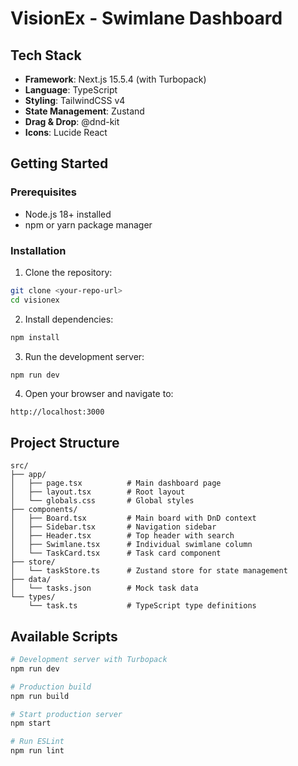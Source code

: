 # VisionEx - Swimlane Dashboard

## Tech Stack

- **Framework**: Next.js 15.5.4 (with Turbopack)
- **Language**: TypeScript
- **Styling**: TailwindCSS v4
- **State Management**: Zustand
- **Drag & Drop**: @dnd-kit
- **Icons**: Lucide React

## Getting Started

### Prerequisites

- Node.js 18+ installed
- npm or yarn package manager

### Installation

1. Clone the repository:
```bash
git clone <your-repo-url>
cd visionex
```

2. Install dependencies:
```bash
npm install
```

3. Run the development server:
```bash
npm run dev
```

4. Open your browser and navigate to:
```
http://localhost:3000
```

## Project Structure

```
src/
├── app/
│   ├── page.tsx          # Main dashboard page
│   ├── layout.tsx        # Root layout
│   └── globals.css       # Global styles
├── components/
│   ├── Board.tsx         # Main board with DnD context
│   ├── Sidebar.tsx       # Navigation sidebar
│   ├── Header.tsx        # Top header with search
│   ├── Swimlane.tsx      # Individual swimlane column
│   └── TaskCard.tsx      # Task card component
├── store/
│   └── taskStore.ts      # Zustand store for state management
├── data/
│   └── tasks.json        # Mock task data
└── types/
    └── task.ts           # TypeScript type definitions
```

## Available Scripts

```bash
# Development server with Turbopack
npm run dev

# Production build
npm run build

# Start production server
npm start

# Run ESLint
npm run lint
```
